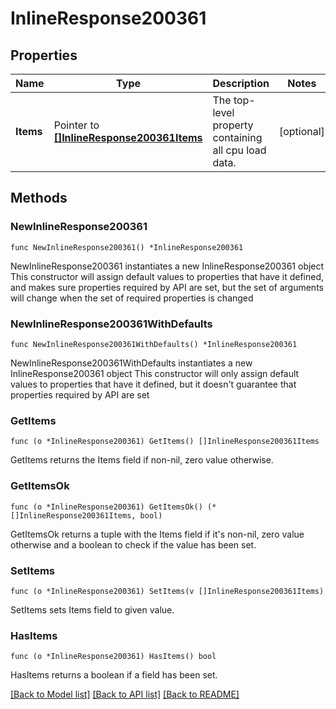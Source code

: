 # InlineResponse200361

## Properties

Name | Type | Description | Notes
------------ | ------------- | ------------- | -------------
**Items** | Pointer to [**[]InlineResponse200361Items**](InlineResponse200361Items.md) | The top-level property containing all cpu load data. | [optional] 

## Methods

### NewInlineResponse200361

`func NewInlineResponse200361() *InlineResponse200361`

NewInlineResponse200361 instantiates a new InlineResponse200361 object
This constructor will assign default values to properties that have it defined,
and makes sure properties required by API are set, but the set of arguments
will change when the set of required properties is changed

### NewInlineResponse200361WithDefaults

`func NewInlineResponse200361WithDefaults() *InlineResponse200361`

NewInlineResponse200361WithDefaults instantiates a new InlineResponse200361 object
This constructor will only assign default values to properties that have it defined,
but it doesn't guarantee that properties required by API are set

### GetItems

`func (o *InlineResponse200361) GetItems() []InlineResponse200361Items`

GetItems returns the Items field if non-nil, zero value otherwise.

### GetItemsOk

`func (o *InlineResponse200361) GetItemsOk() (*[]InlineResponse200361Items, bool)`

GetItemsOk returns a tuple with the Items field if it's non-nil, zero value otherwise
and a boolean to check if the value has been set.

### SetItems

`func (o *InlineResponse200361) SetItems(v []InlineResponse200361Items)`

SetItems sets Items field to given value.

### HasItems

`func (o *InlineResponse200361) HasItems() bool`

HasItems returns a boolean if a field has been set.


[[Back to Model list]](../README.md#documentation-for-models) [[Back to API list]](../README.md#documentation-for-api-endpoints) [[Back to README]](../README.md)


